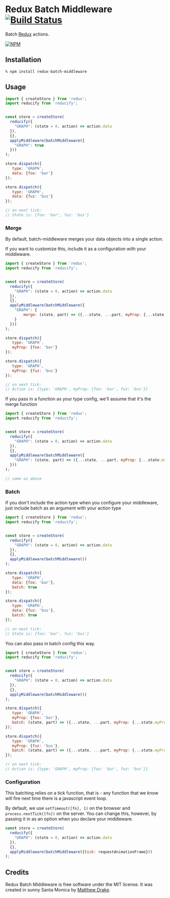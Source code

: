 # Redux Batch Middleware [![Build Status](https://travis-ci.org/gtg092x/redux-batch-middleware.svg?branch=master)](https://travis-ci.org/gtg092x/redux-batch-middleware)

Batch [Redux][] actions.

[![NPM](https://nodei.co/npm/redux-batch-middleware.png?downloads=true&stars=true)](https://nodei.co/npm/redux-batch-middleware/)


## Installation

    % npm install redux-batch-middleware

## Usage

```js
import { createStore } from 'redux';
import reducify from 'reducify';


const store = createStore(
  reducify({
    "GRAPH": (state = 0, action) => action.data
  }),
  {},
  applyMiddleware(batchMiddleware({
    "GRAPH": true
  }))
);

store.dispatch({
   type: 'GRAPH',
   data: {foo: 'bar'}
});

store.dispatch({
   type: 'GRAPH',
   data: {fuz: 'bus'}
});

// on next tick:
// State is: {foo: 'bar', fuz: 'bus'}
```

### Merge

By default, batch-middleware merges your data objects into a single action.

If you want to customize this, include it as a configuration with your middleware.

```js
import { createStore } from 'redux';
import reducify from 'reducify';


const store = createStore(
  reducify({
    "GRAPH": (state = 0, action) => action.data
  }),
  {},
  applyMiddleware(batchMiddleware({
    "GRAPH": {
        merge: (state, part) => ({...state, ...part, myProp: {...state.myProp, ...part.myProp}})
    }
  }))
);

store.dispatch({
   type: 'GRAPH',
   myProp: {foo: 'bar'}
});

store.dispatch({
   type: 'GRAPH',
   myProp: {fuz: 'bus'}
});

// on next tick:
// Action is: {type: 'GRAPH', myProp: {foo: 'bar', fuz: 'bus'}}
```

If you pass in a function as your type config, we'll assume that it's the merge function

```js
import { createStore } from 'redux';
import reducify from 'reducify';


const store = createStore(
  reducify({
    "GRAPH": (state = 0, action) => action.data
  }),
  {},
  applyMiddleware(batchMiddleware({
    "GRAPH": (state, part) => ({...state, ...part, myProp: {...state.myProp, ...part.myProp}})
  }))
);

// same as above

```

### Batch  

If you don't include the action type when you configure your middleware, just include batch as an argument with your action type

```js
import { createStore } from 'redux';
import reducify from 'reducify';


const store = createStore(
  reducify({
    "GRAPH": (state = 0, action) => action.data
  }),
  {},
  applyMiddleware(batchMiddleware())
);

store.dispatch({
   type: 'GRAPH',
   data: {foo: 'bar'},
   batch: true
});

store.dispatch({
   type: 'GRAPH',
   data: {fuz: 'bus'},
   batch: true
});

// on next tick:
// State is: {foo: 'bar', fuz: 'bus'}
```

You can also pass in batch config this way.

```js
import { createStore } from 'redux';
import reducify from 'reducify';


const store = createStore(
  reducify({
    "GRAPH": (state = 0, action) => action.data
  }),
  {},
  applyMiddleware(batchMiddleware())
);

store.dispatch({
   type: 'GRAPH',
   myProp: {foo: 'bar'},
   batch: (state, part) => ({...state, ...part, myProp: {...state.myProp, ...part.myProp}})
});

store.dispatch({
   type: 'GRAPH',
   myProp: {fuz: 'bus'},
   batch: (state, part) => ({...state, ...part, myProp: {...state.myProp, ...part.myProp}})
});

// on next tick:
// Action is: {type: 'GRAPH', myProp: {foo: 'bar', fuz: 'bus'}}
```

### Configuration
 
This batching relies on a tick function, that is - any function that we know will fire next time there is a javascript event loop.  

By default, we use `setTimeout([fn], 1)` on the browser and `process.nextTick([fn])` on the server. You can change this, however, by passing it in as an option when you declare your middleware.
 
```js
const store = createStore(
  reducify({
    "GRAPH": (state = 0, action) => action.data
  }),
  {},
  applyMiddleware(batchMiddleware({tick: requestAnimationFrame}))
);
```


## Credits

Redux Batch Middleware is free software under the MIT license. It was created in sunny Santa Monica by [Matthew Drake][].

[Redux]: https://github.com/reactjs/redux
[Matthew Drake]: http://www.mediadrake.com

